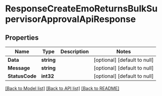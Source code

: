 # ResponseCreateEmoReturnsBulkSupervisorApprovalApiResponse

## Properties
Name | Type | Description | Notes
------------ | ------------- | ------------- | -------------
**Data** | **string** |  | [optional] [default to null]
**Message** | **string** |  | [optional] [default to null]
**StatusCode** | **int32** |  | [optional] [default to null]

[[Back to Model list]](../README.md#documentation-for-models) [[Back to API list]](../README.md#documentation-for-api-endpoints) [[Back to README]](../README.md)


